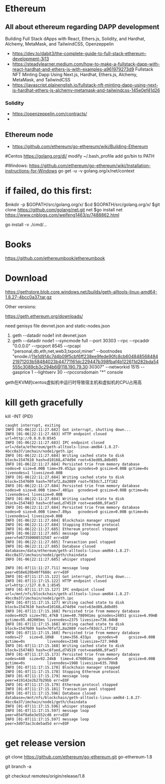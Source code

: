 # Ethereum
## All about ethereum regarding DAPP development
Building Full Stack dApps with React, Ethers.js, Solidity, and Hardhat, Alchemy, MetaMask, and TailwindCSS, Openzeppelin
-  https://dev.to/dabit3/the-complete-guide-to-full-stack-ethereum-development-3j13
-  https://steadylearner.medium.com/how-to-make-a-fullstack-dapp-with-react-hardhat-and-ethers-js-with-examples-a961979273d9
Fullstack NFT Minting Dapp Using Next.js, Hardhat, Ethers.js, Alchemy, MetaMask, and TailwindCSS
-  https://javascript.plainenglish.io/fullstack-nft-minting-dapp-using-next-js-hardhat-ethers-js-alchemy-metamask-and-tailwindcss-145e0ef41d26
### Solidity
-  https://openzeppelin.com/contracts/
-  
## Ethereum node
- https://github.com/ethereum/go-ethereum/wiki/Building-Ethereum

#Centos
https://golang.org/dl/
modify ~/.bash_profile add go/bin to PATH

#Windows:
 https://github.com/ethereum/go-ethereum/wiki/Installation-instructions-for-Windows
 go get -u -v golang.org/x/net/context
 # if failed, do this first:
 $mkdir -p $GOPATH/src/golang.org/x/
 $cd $GOPATH/src/golang.org/x/ 
 $git clone https://github.com/golang/net.git net 
 $go install net
https://www.cnblogs.com/weifeng1463/p/7488862.html

 go install -v ./cmd/...
 
# Books
https://github.com/ethereumbook/ethereumbook

# Download
https://gethstore.blob.core.windows.net/builds/geth-alltools-linux-amd64-1.8.27-4bcc0a37.tar.gz

Other versions:

https://geth.ethereum.org/downloads/
 
need genisys file devnet.json and static-nodes.json
1.  geth --datadir node1 init devnet.json
2.  geth --datadir node1 --syncmode full --port 30303 --rpc --rpcaddr "0.0.0.0" --rpcport 8545 --rpcapi "personal,db,eth,net,web3,txpool,miner" --bootnodes "enode://11e1d914c7d4b09f5cbf6ff238ee9fede90fc8cb60484856848421971203b58484023b44771161dc229447b398fbaf4b122611d282bda54555c3089cb3c294b6@118.190.79.30:30307" --networkid 1515 --gasprice 1  --lightserv 30 --rpccorsdomain "*" console

geth在KVM的centos虚拟机中运行时导致宿主机和虚拟机的CPU占用高

# kill geth gracefully 
 kill -INT {PID}
 ```
 caught interrupt, exiting
INFO [01-06|22:11:27.682] Got interrupt, shutting down... 
INFO [01-06|22:11:27.683] HTTP endpoint closed                     url=http://0.0.0.0:8545
INFO [01-06|22:11:27.683] IPC endpoint closed                      url=/data/ethereum/geth-alltools-linux-amd64-1.8.27-4bcc0a37/imchain/node1/geth.ipc
INFO [01-06|22:11:27.684] Writing cached state to disk             block=1547610 hash=d10168…474d94 root=63ed89…8dbd05
INFO [01-06|22:11:27.684] Persisted trie from memory database      nodes=0 size=0.00B time=39.452µs gcnodes=0 gcsize=0.00B gctime=0s livenodes=1 livesize=0.00B
INFO [01-06|22:11:27.684] Writing cached state to disk             block=1547609 hash=70faf2…8a2089 root=f83dc7…1ff182
INFO [01-06|22:11:27.684] Persisted trie from memory database      nodes=0 size=0.00B time=7.401µs  gcnodes=0 gcsize=0.00B gctime=0s livenodes=1 livesize=0.00B
INFO [01-06|22:11:27.684] Writing cached state to disk             block=1547483 hash=c6faed…d74519 root=eae600…9fae57
INFO [01-06|22:11:27.684] Persisted trie from memory database      nodes=0 size=0.00B time=7.89µs   gcnodes=0 gcsize=0.00B gctime=0s livenodes=1 livesize=0.00B
INFO [01-06|22:11:27.684] Blockchain manager stopped 
INFO [01-06|22:11:27.684] Stopping Ethereum protocol 
INFO [01-06|22:11:27.685] Ethereum protocol stopped 
INFO [01-06|22:11:27.685] message loop                             peer=fe67350008532507 err=EOF
INFO [01-06|22:11:27.685] Transaction pool stopped 
INFO [01-06|22:11:27.685] Database closed                          database=/data/ethereum/geth-alltools-linux-amd64-1.8.27-4bcc0a37/imchain/node1/geth/chaindata
INFO [01-06|22:11:27.685] whisper stopped 
 ```
 ```
 INFO [01-07|11:11:27.711] message loop                             peer=058e620b40ff688c err=EOF
INFO [01-07|11:17:15.122] Got interrupt, shutting down... 
INFO [01-07|11:17:15.122] HTTP endpoint closed                     url=http://127.0.0.1:8545
INFO [01-07|11:17:15.127] IPC endpoint closed                      url=/mnt/nfs/blockchain/geth-alltools-linux-amd64-1.8.27-4bcc0a37/imchain/node1/geth.ipc
INFO [01-07|11:17:15.127] Writing cached state to disk             block=1547610 hash=d10168…474d94 root=63ed89…8dbd05
INFO [01-07|11:17:15.168] Persisted trie from memory database      nodes=4925 size=701.47kB time=40.780941ms gcnodes=24851 gcsize=6.99mB gctime=95.482005ms livenodes=2375 livesize=736.04kB
INFO [01-07|11:17:15.168] Writing cached state to disk             block=1547609 hash=70faf2…8a2089 root=f83dc7…1ff182
INFO [01-07|11:17:15.168] Persisted trie from memory database      nodes=27   size=8.10kB   time=356.433µs   gcnodes=0     gcsize=0.00B  gctime=0s          livenodes=2348 livesize=727.94kB
INFO [01-07|11:17:15.168] Writing cached state to disk             block=1547483 hash=c6faed…d74519 root=eae600…9fae57
INFO [01-07|11:17:15.173] Persisted trie from memory database      nodes=440  size=92.24kB  time=4.476001ms  gcnodes=0     gcsize=0.00B  gctime=0s          livenodes=1908 livesize=635.70kB
INFO [01-07|11:17:15.178] Blockchain manager stopped 
INFO [01-07|11:17:15.178] Stopping Ethereum protocol 
INFO [01-07|11:17:15.179] message loop                             peer=419142e2b27b29bb err=EOF
INFO [01-07|11:17:15.179] Ethereum protocol stopped 
INFO [01-07|11:17:15.181] Transaction pool stopped 
INFO [01-07|11:17:15.596] Database closed                          database=/mnt/nfs/blockchain/geth-alltools-linux-amd64-1.8.27-4bcc0a37/imchain/node1/geth/chaindata
INFO [01-07|11:17:15.596] whisper stopped 
INFO [01-07|11:17:15.597] message loop                             peer=854f8a6e3e552cd6 err=EOF
INFO [01-07|11:17:15.597] message loop                             peer=3d973ac3cde5ad5d err=EOF
 ```
# get release version
git clone https://github.com/ethereum/go-ethereum.git go-ethereum-1.8

git branch -a

git checkout remotes/origin/release/1.8
